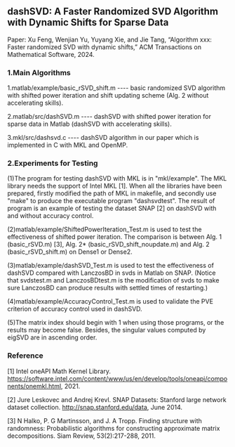 dashSVD: A Faster Randomized SVD Algorithm with Dynamic Shifts for Sparse Data
---
Paper: Xu Feng, Wenjian Yu, Yuyang Xie, and Jie Tang, “Algorithm xxx: Faster randomized SVD with dynamic shifts,” ACM Transactions on Mathematical Software, 2024.
### 1.Main Algorithms

1.matlab/example/basic_rSVD_shift.m ---- basic randomized SVD algorithm with shifted power iteration and shift updating scheme (Alg. 2 without accelerating skills).

2.matlab/src/dashSVD.m ---- dashSVD with shifted power iteration for sparse data in Matlab (dashSVD with accelerating skills).

3.mkl/src/dashsvd.c ---- dashSVD algorithm in our paper which is implemented in C with MKL and OpenMP.

### 2.Experiments for Testing

(1)The program for testing dashSVD with MKL is in "mkl/example". The MKL library needs the support of Intel MKL [1]. When all the libraries have been prepared, firstly modified the path of MKL in makefile, and secondly use "make" to produce the executable program "dashsvdtest". The result of program is an example of testing the dataset SNAP [2] on dashSVD with and without accuracy control.

(2)matlab/example/ShiftedPowerIteration_Test.m is used to test the effectiveness of shifted power iteration. The comparison is between Alg. 1 (basic_rSVD.m)  [3], Alg. 2* (basic_rSVD_shift_noupdate.m) and Alg. 2 (basic_rSVD_shift.m) on Dense1 or Dense2.

(3)matlab/example/dashSVD_Test.m is used to test the effectiveness of dashSVD compared with LanczosBD in svds in Matlab on SNAP. (Notice that svdstest.m and LanczosBDtest.m is the modification of svds to make sure LanczosBD can produce results with settled times of restarting.)

(4)matlab/example/AccuracyControl_Test.m is used to validate the PVE criterion of accuracy control used in dashSVD.

(5)The matrix index should begin with 1 when using those programs, or the results may become false. Besides, the singular values computed by eigSVD are in ascending order.

### Reference

[1]  Intel oneAPI Math Kernel Library. https://software.intel.com/content/www/us/en/develop/tools/oneapi/components/onemkl.html, 2021. 

[2] Jure Leskovec and Andrej Krevl. SNAP Datasets: Stanford large network dataset collection. http://snap.stanford.edu/data, June 2014.

[3] N Halko, P. G Martinsson, and J. A Tropp. Finding structure with randomness: Probabilistic algorithms for constructing approximate matrix decompositions. Siam Review, 53(2):217-288, 2011. 
